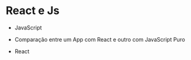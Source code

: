 # React e Js

  * JavaScript
  - Comparação entre um App com React e outro com JavaScript Puro
  <!-- 
  <div id="app-javascript">
    <p>Total: <span id="total"></span></p>
    <p>Preço: R$ <span id="preco"></span></p>
    <button id="button">Comprar</button>
  </div>

  <script type="application/javascript">
    const button = document.getElementById('button');
    const total = document.getElementById('total');
    const preco = document.getElementById('preco');

    let contador = 1;

    function atualizarValores(contador) {
      total.innerText = contador;
      preco.innerText = contador * 250;
    }
    atualizarValores(contador);

    function handleClick() {
      contador = contador + 1;
      atualizarValores(contador);
    }

    button.addEventListener('click', handleClick);
  </script> 
  -->

  * React
  <!-- 
  div id="app-react"></div>

  <script type="text/babel">
    const Comprar = () => {
      const [contador, setContador] = React.useState(1);

      return (
        <div>
          <p>Total: {contador}</p>
          <p>Preço: R$ {contador * 250}</p>
          <button onClick={() => setContador(contador + 1)}>Comprar</button>
        </div>
      );
    };

    ReactDOM.createRoot(document.getElementById('app-react')).render(<Comprar />);
  </script> 
  -->

